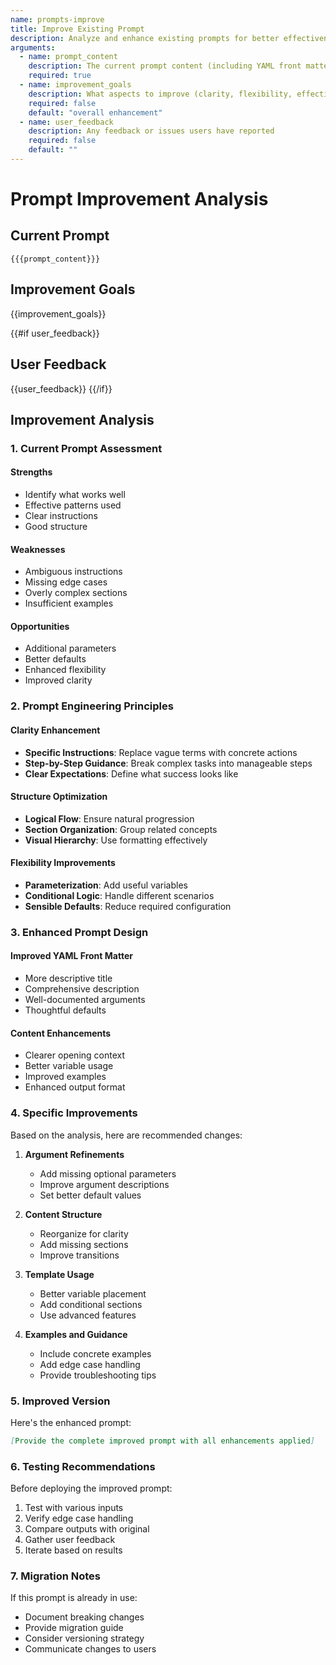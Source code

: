 ```yaml
---
name: prompts-improve
title: Improve Existing Prompt
description: Analyze and enhance existing prompts for better effectiveness
arguments:
  - name: prompt_content
    description: The current prompt content (including YAML front matter)
    required: true
  - name: improvement_goals
    description: What aspects to improve (clarity, flexibility, effectiveness)
    required: false
    default: "overall enhancement"
  - name: user_feedback
    description: Any feedback or issues users have reported
    required: false
    default: ""
---
```


# Prompt Improvement Analysis

## Current Prompt
```
{{{prompt_content}}}
```

## Improvement Goals
{{improvement_goals}}

{{#if user_feedback}}
## User Feedback
{{user_feedback}}
{{/if}}

## Improvement Analysis

### 1. Current Prompt Assessment

#### Strengths
- Identify what works well
- Effective patterns used
- Clear instructions
- Good structure

#### Weaknesses
- Ambiguous instructions
- Missing edge cases
- Overly complex sections
- Insufficient examples

#### Opportunities
- Additional parameters
- Better defaults
- Enhanced flexibility
- Improved clarity

### 2. Prompt Engineering Principles

#### Clarity Enhancement
- **Specific Instructions**: Replace vague terms with concrete actions
- **Step-by-Step Guidance**: Break complex tasks into manageable steps
- **Clear Expectations**: Define what success looks like

#### Structure Optimization
- **Logical Flow**: Ensure natural progression
- **Section Organization**: Group related concepts
- **Visual Hierarchy**: Use formatting effectively

#### Flexibility Improvements
- **Parameterization**: Add useful variables
- **Conditional Logic**: Handle different scenarios
- **Sensible Defaults**: Reduce required configuration

### 3. Enhanced Prompt Design

#### Improved YAML Front Matter
- More descriptive title
- Comprehensive description
- Well-documented arguments
- Thoughtful defaults

#### Content Enhancements
- Clearer opening context
- Better variable usage
- Improved examples
- Enhanced output format

### 4. Specific Improvements

Based on the analysis, here are recommended changes:

1. **Argument Refinements**
   - Add missing optional parameters
   - Improve argument descriptions
   - Set better default values

2. **Content Structure**
   - Reorganize for clarity
   - Add missing sections
   - Improve transitions

3. **Template Usage**
   - Better variable placement
   - Add conditional sections
   - Use advanced features

4. **Examples and Guidance**
   - Include concrete examples
   - Add edge case handling
   - Provide troubleshooting tips

### 5. Improved Version

Here's the enhanced prompt:

```markdown
[Provide the complete improved prompt with all enhancements applied]
```

### 6. Testing Recommendations

Before deploying the improved prompt:
1. Test with various inputs
2. Verify edge case handling
3. Compare outputs with original
4. Gather user feedback
5. Iterate based on results

### 7. Migration Notes

If this prompt is already in use:
- Document breaking changes
- Provide migration guide
- Consider versioning strategy
- Communicate changes to users